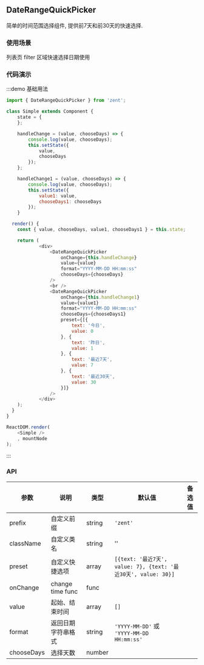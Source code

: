 ## DateRangeQuickPicker

简单的时间范围选择组件, 提供前7天和前30天的快速选择.

### 使用场景

列表页 filter 区域快速选择日期使用

### 代码演示

:::demo 基础用法
```js
import { DateRangeQuickPicker } from 'zent';

class Simple extends Component {
	state = {
	};

	handleChange = (value, chooseDays) => {
		console.log(value, chooseDays);
		this.setState({
			value,
			chooseDays
		});
	};

	handleChange1 = (value, chooseDays) => {
		console.log(value, chooseDays);
		this.setState({
			value1: value,
			chooseDays1: chooseDays
		});
	}

  render() {
    const { value, chooseDays, value1, chooseDays1 } = this.state;

    return (
			<div>
				<DateRangeQuickPicker
					onChange={this.handleChange}
					value={value}
					format="YYYY-MM-DD HH:mm:ss"
					chooseDays={chooseDays}
				/>
				<br />
				<DateRangeQuickPicker
					onChange={this.handleChange1}
					value={value1}
					format="YYYY-MM-DD HH:mm:ss"
					chooseDays={chooseDays1}
					preset={[{
						text: '今日',
						value: 0
					}, {
						text: '昨日',
						value: 1
					}, {
						text: '最近7天',
						value: 7
					}, {
						text: '最近30天',
						value: 30
					}]}
				/>
			</div>
    );
  }
}

ReactDOM.render(
	<Simple />
	, mountNode
);

```
:::


### API

| 参数            | 说明               | 类型             | 默认值      | 备选值     |
|------          |------              |------            |--------    |--------   |
| prefix         | 自定义前缀           | string          | `'zent'`    |           |
| className      | 自定义类名          | string            |   ''      |              |
| preset         | 自定义快捷选项      | array             | `[{text: '最近7天', value: 7}, {text: '最近30天', value: 30}]`    |           |
| onChange       | change time func  | func             |         |              |
| value          | 起始、结束时间       | array           |   `[]`        |             |
| format         | 返回日期字符串格式   |  string          |   `'YYYY-MM-DD'` 或 `'YYYY-MM-DD HH:mm:ss'`   |           |
| chooseDays     | 选择天数           |  number          |               |         |
